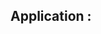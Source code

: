 
## Application :

<img alt="" src="https://i.postimg.cc/P5VztZ3g/First-MEARN-application.png" href="">
